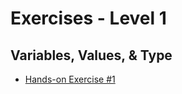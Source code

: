 # Exercises - Level 1
## Variables, Values, & Type

* [Hands-on Exercise #1](https://github.com/momoYB/go-course-exercises/blob/master/Exercises%20-%20Ninja%20Level%201/Hands-on%20exercise%20%231/README.md)